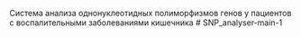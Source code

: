 Система анализа однонуклеотидных полиморфизмов генов у пациентов с воспалительными заболеваниями кишечника # SNP_analyser-main-1
